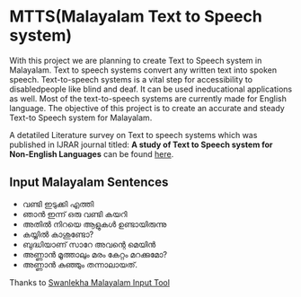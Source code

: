 # MTTS(Malayalam Text to Speech system)

With this project we are planning to create Text to Speech system in Malayalam. Text to speech systems convert any written text into spoken speech. Text-to-speech systems is a vital step for accessibility to disabledpeople  like  blind and deaf. It can be  used ineducational  applications as  well.  Most of the  text-to-speech systems are  currently made for English language. The objective of this
project is to create an accurate and steady Text-to Speech system for Malayalam.

A detatiled Literature survey on Text to speech systems which was published in IJRAR journal titled: **A study of Text to Speech system for Non-English Languages** can be found [here](http://www.ijrar.org/papers/IJRAR19K8100.pdf).

## Input Malayalam Sentences

- വണ്ടി ഇടുക്കി എത്തി
- ഞാൻ ഇന്ന് ഒരു വണ്ടി കയറി
- അതിൽ നിറയെ ആളു‌കൾ ഉണ്ടായിരുന്നു
- കയ്യിൽ കാശുണ്ടോ?
- ബുദ്ധിയാണ് സാറേ അവന്റെ മെയിൻ
- അണ്ണാൻ മൂത്താലും മരം കേറ്റം മറക്കുമോ?
- അണ്ണാൻ കുഞ്ഞും തന്നാലായത്.

Thanks to [Swanlekha Malayalam Input Tool](https://swanalekha.smc.org.in/#try-it-right-now)

